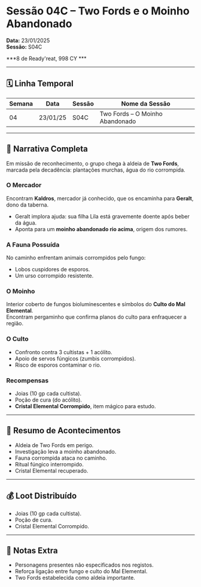 # Sessão 04C – Two Fords e o Moinho Abandonado  
**Data:** 23/01/2025  
**Sessão:** S04C  

***8 de Ready'reat, 998 CY ***

---
## 🗓 Linha Temporal
| Semana | Data       | Sessão | Nome da Sessão                      |
|--------|-----------|--------|--------------------------------------|
| 04     | 23/01/25  | S04C   | Two Fords – O Moinho Abandonado      |

---

## 📖 Narrativa Completa
Em missão de reconhecimento, o grupo chega à aldeia de **Two Fords**, marcada pela decadência: plantações murchas, água do rio corrompida.  

### O Mercador
Encontram **Kaldros**, mercador já conhecido, que os encaminha para **Geralt**, dono da taberna.  
- Geralt implora ajuda: sua filha Lila está gravemente doente após beber da água.  
- Aponta para um **moinho abandonado rio acima**, origem dos rumores.  

### A Fauna Possuída
No caminho enfrentam animais corrompidos pelo fungo:  
- Lobos cuspidores de esporos.  
- Um urso corrompido resistente.  

### O Moinho
Interior coberto de fungos bioluminescentes e símbolos do **Culto do Mal Elemental**.  
Encontram pergaminho que confirma planos do culto para enfraquecer a região.  

### O Culto
- Confronto contra 3 cultistas + 1 acólito.  
- Apoio de servos fúngicos (zumbis corrompidos).  
- Risco de esporos contaminar o rio.  

### Recompensas
- Joias (10 gp cada cultista).  
- Poção de cura (do acólito).  
- **Cristal Elemental Corrompido**, item mágico para estudo.  

---

## 🎲 Resumo de Acontecimentos
- Aldeia de Two Fords em perigo.  
- Investigação leva a moinho abandonado.  
- Fauna corrompida ataca no caminho.  
- Ritual fúngico interrompido.  
- Cristal Elemental recuperado.  

---

## 💰 Loot Distribuído
- Joias (10 gp cada cultista).  
- Poção de cura.  
- Cristal Elemental Corrompido.  

---

## 🧾 Notas Extra
- Personagens presentes não especificados nos registos.  
- Reforça ligação entre fungo e culto do Mal Elemental.  
- Two Fords estabelecida como aldeia importante.  
